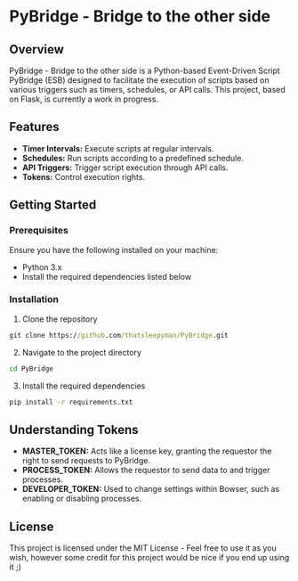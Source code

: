# PyBridge - Bridge to the other side

## Overview

PyBridge - Bridge to the other side is a Python-based Event-Driven Script PyBridge (ESB) designed to facilitate the execution of scripts based on various triggers such as timers, schedules, or API calls. This project, based on Flask, is currently a work in progress.

## Features

- **Timer Intervals:** Execute scripts at regular intervals.
- **Schedules:** Run scripts according to a predefined schedule.
- **API Triggers:** Trigger script execution through API calls.
- **Tokens:** Control execution rights.

## Getting Started

### Prerequisites

Ensure you have the following installed on your machine:

- Python 3.x
- Install the required dependencies listed below


### Installation

1. Clone the repository
```cmd
git clone https://github.com/thatsleepyman/PyBridge.git
```

2. Navigate to the project directory
```cmd
cd PyBridge
```

3. Install the required dependencies
```cmd
pip install -r requirements.txt
```
## Understanding Tokens
- **MASTER_TOKEN:** Acts like a license key, granting the requestor the right to send requests to PyBridge.
- **PROCESS_TOKEN:** Allows the requestor to send data to and trigger processes.
- **DEVELOPER_TOKEN:** Used to change settings within Bowser, such as enabling or disabling processes.

## License
This project is licensed under the MIT License - Feel free to use it as you wish, however some credit for this project would be nice if you end up using it ;)
